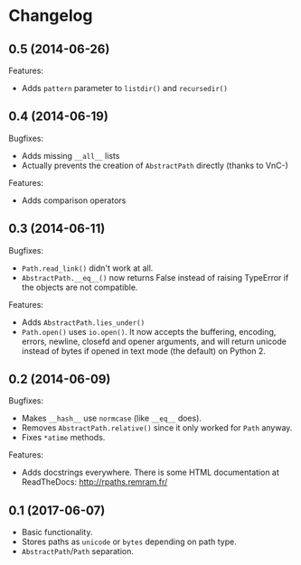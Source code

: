 Changelog
=========

0.5 (2014-06-26)
----------------

Features:
* Adds `pattern` parameter to `listdir()` and `recursedir()`

0.4 (2014-06-19)
----------------

Bugfixes:
* Adds missing `__all__` lists
* Actually prevents the creation of `AbstractPath` directly (thanks to VnC-)

Features:
* Adds comparison operators

0.3 (2014-06-11)
----------------

Bugfixes:
* `Path.read_link()` didn't work at all.
* `AbstractPath.__eq__()` now returns False instead of raising TypeError if the
  objects are not compatible.

Features:
* Adds `AbstractPath.lies_under()`
* `Path.open()` uses `io.open()`. It now accepts the buffering, encoding,
  errors, newline, closefd and opener arguments, and will return unicode
  instead of bytes if opened in text mode (the default) on Python 2.

0.2 (2014-06-09)
----------------

Bugfixes:
* Makes `__hash__` use `normcase` (like `__eq__` does).
* Removes `AbstractPath.relative()` since it only worked for `Path` anyway.
* Fixes `*atime` methods.

Features:
* Adds docstrings everywhere. There is some HTML documentation at ReadTheDocs:
  http://rpaths.remram.fr/

0.1 (2017-06-07)
----------------

* Basic functionality.
* Stores paths as `unicode` or `bytes` depending on path type.
* `AbstractPath`/`Path` separation.
